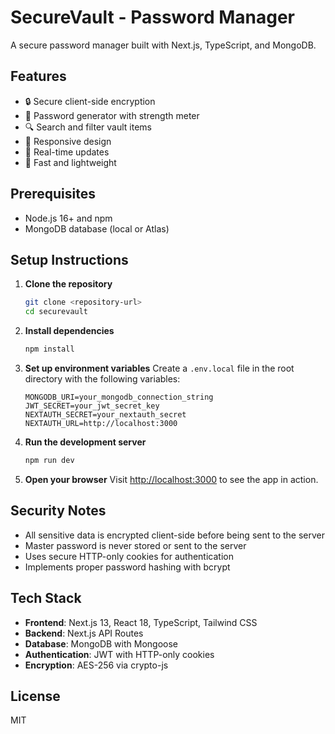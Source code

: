 # SecureVault - Password Manager

A secure password manager built with Next.js, TypeScript, and MongoDB.

## Features

- 🔒 Secure client-side encryption
- 🔑 Password generator with strength meter
- 🔍 Search and filter vault items
- 📱 Responsive design
- 🔄 Real-time updates
- 🚀 Fast and lightweight

## Prerequisites

- Node.js 16+ and npm
- MongoDB database (local or Atlas)

## Setup Instructions

1. **Clone the repository**
   ```bash
   git clone <repository-url>
   cd securevault
   ```

2. **Install dependencies**
   ```bash
   npm install
   ```

3. **Set up environment variables**
   Create a `.env.local` file in the root directory with the following variables:
   ```
   MONGODB_URI=your_mongodb_connection_string
   JWT_SECRET=your_jwt_secret_key
   NEXTAUTH_SECRET=your_nextauth_secret
   NEXTAUTH_URL=http://localhost:3000
   ```

4. **Run the development server**
   ```bash
   npm run dev
   ```

5. **Open your browser**
   Visit [http://localhost:3000](http://localhost:3000) to see the app in action.

## Security Notes

- All sensitive data is encrypted client-side before being sent to the server
- Master password is never stored or sent to the server
- Uses secure HTTP-only cookies for authentication
- Implements proper password hashing with bcrypt

## Tech Stack

- **Frontend**: Next.js 13, React 18, TypeScript, Tailwind CSS
- **Backend**: Next.js API Routes
- **Database**: MongoDB with Mongoose
- **Authentication**: JWT with HTTP-only cookies
- **Encryption**: AES-256 via crypto-js

## License

MIT
